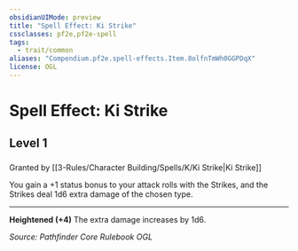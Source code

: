 ```yaml
---
obsidianUIMode: preview
title: "Spell Effect: Ki Strike"
cssclasses: pf2e,pf2e-spell
tags:
  - trait/common
aliases: "Compendium.pf2e.spell-effects.Item.8olfnTmWh0GGPDqX"
license: OGL
---
```

# Spell Effect: Ki Strike
## Level 1
### 






Granted by [[3-Rules/Character Building/Spells/K/Ki Strike|Ki Strike]]

You gain a +1 status bonus to your attack rolls with the Strikes, and the Strikes deal 1d6 extra damage of the chosen type.

* * *

**Heightened (+4)** The extra damage increases by 1d6.

*Source: Pathfinder Core Rulebook*
*OGL*